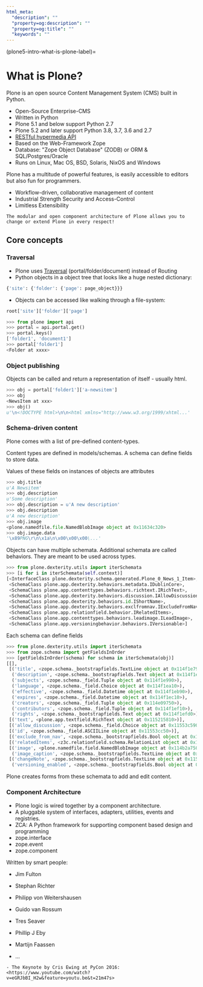 ```yaml
---
html_meta:
  "description": ""
  "property=og:description": ""
  "property=og:title": ""
  "keywords": ""
---
```


(plone5-intro-what-is-plone-label)=

# What is Plone?

Plone is an open source Content Management System (CMS) built in Python.

- Open-Source Enterprise-CMS
- Written in Python
- Plone 5.1 and below support Python 2.7
- Plone 5.2 and later support Python 3.8, 3.7, 3.6 and 2.7
- [RESTful hypermedia API](https://github.com/plone/plone.restapi/)
- Based on the Web-Framework Zope
- Database: "Zope Object Database" (ZODB) or ORM & SQL/Postgres/Oracle
- Runs on Linux, Mac OS, BSD, Solaris, NixOS and Windows

Plone has a multitude of powerful features, is easily accessible to editors but also fun for programmers.

- Workflow-driven, collaborative management of content
- Industrial Strength Security and Access-Control
- Limitless Extensibility

```{note}
The modular and open component architecture of Plone allows you to change or extend Plone in every respect!
```

## Core concepts

### Traversal

- Plone uses [Traversal](https://docs.plone.org/develop/plone/serving/traversing.html) (portal/folder/document) instead of Routing
- Python objects in a object tree that looks like a huge nested dictionary:

```python
{'site': {'folder': {'page': page_object}}}
```

- Objects can be accessed like walking through a file-system:

```python
root['site']['folder']['page']
```

```python
>>> from plone import api
>>> portal = api.portal.get()
>>> portal.keys()
['folder1', 'document1']
>>> portal['folder1']
<Folder at xxxx>
```

### Object publishing

Objects can be called and return a representation of itself - usually html.

```python
>>> obj = portal['folder1']['a-newsitem']
>>> obj
<NewsItem at xxx>
>>> obj()
u'\n<!DOCTYPE html>\n\n<html xmlns="http://www.w3.org/1999/xhtml...'
```

### Schema-driven content

Plone comes with a list of pre-defined content-types.

Content types are defined in models/schemas. A schema can define fields to store data.

Values of these fields on instances of objects are attributes

```python
>>> obj.title
u'A Newsitem'
>>> obj.description
u'Some description'
>>> obj.description = u'A new description'
>>> obj.description
u'A new description'
>>> obj.image
<plone.namedfile.file.NamedBlobImage object at 0x11634c320>
>>> obj.image.data
'\x89PNG\r\n\x1a\n\x00\x00\x00\...'
```

Objects can have multiple schemata. Additional schemata are called behaviors. They are meant to be used across types.

```python
>>> from plone.dexterity.utils import iterSchemata
>>> [i for i in iterSchemata(self.context)]
[<InterfaceClass plone.dexterity.schema.generated.Plone_0_News_1_Item>,
 <SchemaClass plone.app.dexterity.behaviors.metadata.IDublinCore>,
 <SchemaClass plone.app.contenttypes.behaviors.richtext.IRichText>,
 <SchemaClass plone.app.dexterity.behaviors.discussion.IAllowDiscussion>,
 <SchemaClass plone.app.dexterity.behaviors.id.IShortName>,
 <SchemaClass plone.app.dexterity.behaviors.exclfromnav.IExcludeFromNavigation>,
 <SchemaClass plone.app.relationfield.behavior.IRelatedItems>,
 <SchemaClass plone.app.contenttypes.behaviors.leadimage.ILeadImage>,
 <SchemaClass plone.app.versioningbehavior.behaviors.IVersionable>]
```

Each schema can define fields

```python
>>> from plone.dexterity.utils import iterSchemata
>>> from zope.schema import getFieldsInOrder
>>> [getFieldsInOrder(schema) for schema in iterSchemata(obj)]
[[],
 [('title', <zope.schema._bootstrapfields.TextLine object at 0x114f1e790>),
  ('description', <zope.schema._bootstrapfields.Text object at 0x114f1e7d0>),
  ('subjects', <zope.schema._field.Tuple object at 0x114f1e990>),
  ('language', <zope.schema._field.Choice object at 0x114f1ea10>),
  ('effective', <zope.schema._field.Datetime object at 0x114f1eb90>),
  ('expires', <zope.schema._field.Datetime object at 0x114f1ec10>),
  ('creators', <zope.schema._field.Tuple object at 0x114e09750>),
  ('contributors', <zope.schema._field.Tuple object at 0x114f1ef10>),
  ('rights', <zope.schema._bootstrapfields.Text object at 0x114f1efd0>)],
 [('text', <plone.app.textfield.RichText object at 0x115215810>)],
 [('allow_discussion', <zope.schema._field.Choice object at 0x11553c590>)],
 [('id', <zope.schema._field.ASCIILine object at 0x11553cc50>)],
 [('exclude_from_nav', <zope.schema._bootstrapfields.Bool object at 0x11552f090>)],
 [('relatedItems', <z3c.relationfield.schema.RelationList object at 0x11556c710>)],
 [('image', <plone.namedfile.field.NamedBlobImage object at 0x114b2a750>),
  ('image_caption', <zope.schema._bootstrapfields.TextLine object at 0x114b2a410>)],
 [('changeNote', <zope.schema._bootstrapfields.TextLine object at 0x11599b350>),
  ('versioning_enabled', <zope.schema._bootstrapfields.Bool object at 0x11599b410>)]]
```

Plone creates forms from these schemata to add and edit content.

### Component Architecture

- Plone logic is wired together by a component architecture.
- A pluggable system of interfaces, adapters, utilities, events and registries.
- ZCA: A Python framework for supporting component based design and programming
- zope.interface
- zope.event
- zope.component

Written by smart people:

- Jim Fulton

- Stephan Richter

- Philipp von Weitershausen

- Guido van Rossum

- Tres Seaver

- Phillip J Eby

- Martijn Faassen

- ...

```{seealso}
- The Keynote by Cris Ewing at PyCon 2016: <https://www.youtube.com/watch?v=eGRJbBI_H2w&feature=youtu.be&t=21m47s>
```
